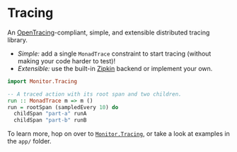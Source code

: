 # Tracing

An [OpenTracing](https://opentracing.io/)-compliant, simple, and extensible
distributed tracing library.

+ _Simple:_ add a single `MonadTrace` constraint to start tracing (without making
  your code harder to test)!
+ _Extensible:_ use the built-in [Zipkin](http://zipkin.io) backend or implement
  your own.

```haskell
import Monitor.Tracing

-- A traced action with its root span and two children.
run :: MonadTrace m => m ()
run = rootSpan (sampledEvery 10) do
  childSpan "part-a" runA
  childSpan "part-b" runB
```

To learn more, hop on over to
[`Monitor.Tracing`](https://hackage.haskell.org/package/tracing/docs/Monitor-Tracing.html),
or take a look at examples in the `app/` folder.
